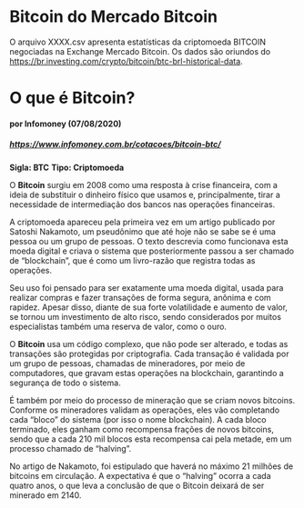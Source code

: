 # Bitcoin do Mercado Bitcoin

O arquivo XXXX.csv apresenta estatísticas da criptomoeda BITCOIN negociadas na Exchange Mercado Bitcoin. Os dados são oriundos do https://br.investing.com/crypto/bitcoin/btc-brl-historical-data. 

# O que é Bitcoin?
#### por Infomoney (07/08/2020)
##### https://www.infomoney.com.br/cotacoes/bitcoin-btc/

**Sigla: BTC**
**Tipo: Criptomoeda**

O **Bitcoin** surgiu em 2008 como uma resposta à crise financeira, com a ideia de substituir o dinheiro físico que usamos e, principalmente, tirar a necessidade de intermediação dos bancos nas operações financeiras.

A criptomoeda apareceu pela primeira vez em um artigo publicado por Satoshi Nakamoto, um pseudônimo que até hoje não se sabe se é uma pessoa ou um grupo de pessoas. O texto descrevia como funcionava esta moeda digital e criava o sistema que posteriormente passou a ser chamado de “blockchain”, que é como um livro-razão que registra todas as operações.

Seu uso foi pensado para ser exatamente uma moeda digital, usada para realizar compras e fazer transações de forma segura, anônima e com rapidez. Apesar disso, diante de sua forte volatilidade e aumento de valor, se tornou um investimento de alto risco, sendo considerados por muitos especialistas também uma reserva de valor, como o ouro.

O **Bitcoin** usa um código complexo, que não pode ser alterado, e todas as transações são protegidas por criptografia. Cada transação é validada por um grupo de pessoas, chamadas de mineradores, por meio de computadores, que gravam estas operações na blockchain, garantindo a segurança de todo o sistema.

É também por meio do processo de mineração que se criam novos bitcoins. Conforme os mineradores validam as operações, eles vão completando cada “bloco” do sistema (por isso o nome blockchain). A cada bloco terminado, eles ganham como recompensa frações de novos bitcoins, sendo que a cada 210 mil blocos esta recompensa cai pela metade, em um processo chamado de “halving”.

No artigo de Nakamoto, foi estipulado que haverá no máximo 21 milhões de bitcoins em circulação. A expectativa é que o “halving” ocorra a cada quatro anos, o que leva a conclusão de que o Bitcoin deixará de ser minerado em 2140.
